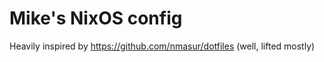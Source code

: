 # Mike's NixOS config

Heavily inspired by https://github.com/nmasur/dotfiles (well, lifted mostly)
